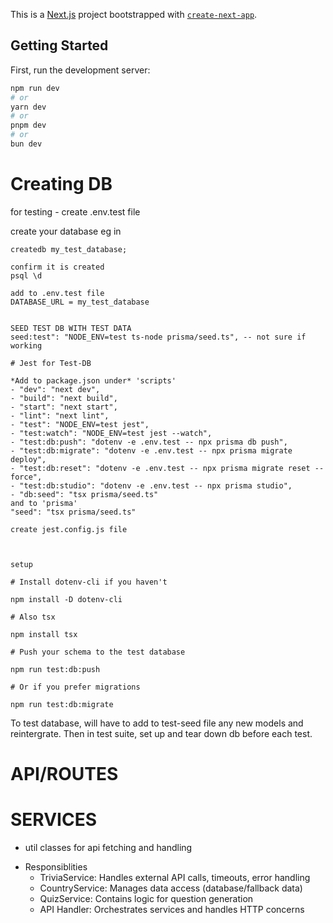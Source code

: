 This is a [Next.js](https://nextjs.org) project bootstrapped with [`create-next-app`](https://nextjs.org/docs/app/api-reference/cli/create-next-app).

## Getting Started

First, run the development server:

```bash
npm run dev
# or
yarn dev
# or
pnpm dev
# or
bun dev
```

# Creating DB

for testing - create .env.test file

create your database eg in

```psql
createdb my_test_database;

confirm it is created
psql \d

add to .env.test file
DATABASE_URL = my_test_database


SEED TEST DB WITH TEST DATA
seed:test": "NODE_ENV=test ts-node prisma/seed.ts", -- not sure if working

# Jest for Test-DB

*Add to package.json under* 'scripts'
- "dev": "next dev",
- "build": "next build",
- "start": "next start",
- "lint": "next lint",
- "test": "NODE_ENV=test jest",
- "test:watch": "NODE_ENV=test jest --watch",
- "test:db:push": "dotenv -e .env.test -- npx prisma db push",
- "test:db:migrate": "dotenv -e .env.test -- npx prisma migrate deploy",
- "test:db:reset": "dotenv -e .env.test -- npx prisma migrate reset --force",
- "test:db:studio": "dotenv -e .env.test -- npx prisma studio",
- "db:seed": "tsx prisma/seed.ts"
and to 'prisma'
"seed": "tsx prisma/seed.ts"

create jest.config.js file



setup

# Install dotenv-cli if you haven't

npm install -D dotenv-cli

# Also tsx

npm install tsx

# Push your schema to the test database

npm run test:db:push

# Or if you prefer migrations

npm run test:db:migrate
```

To test database, will have to add to test-seed file any new models and reintergrate. Then in test suite, set up and tear down db before each test.

# API/ROUTES

# SERVICES

- util classes for api fetching and handling

* Responsiblities
  - TriviaService: Handles external API calls, timeouts, error handling
  - CountryService: Manages data access (database/fallback data)
  - QuizService: Contains logic for question generation
  - API Handler: Orchestrates services and handles HTTP concerns
